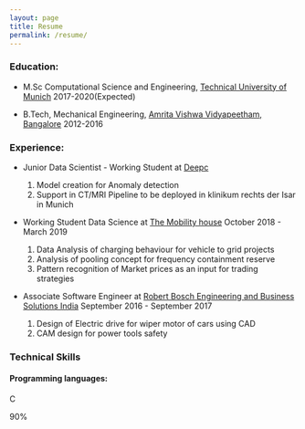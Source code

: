 ```yaml
---
layout: page
title: Resume
permalink: /resume/
---
```


### Education:
- M.Sc Computational Science and Engineering, [Technical University of Munich](<https://www.in.tum.de/fuer-studierende/master-studiengaenge/computational-science-and-engineering/>)  2017-2020(Expected)

- B.Tech, Mechanical Engineering, [Amrita Vishwa Vidyapeetham, Bangalore](<https://www.amrita.edu/campus/bengaluru>)  2012-2016

### Experience:

* Junior Data Scientist - Working Student at [Deepc](http://deepc.ai/) 
    1. Model creation for Anomaly detection
    2. Support in CT/MRI Pipeline to be deployed in klinikum rechts der Isar in Munich

* Working Student Data Science at [The Mobility house](<https://www.mobilityhouse.com/int_en/>) October 2018 - March 2019
    1. Data Analysis of charging behaviour for vehicle to grid projects
    2. Analysis of pooling concept for frequency containment reserve
    3. Pattern recognition of Market prices as an input for trading strategies

* Associate Software Engineer at [Robert Bosch Engineering and Business Solutions India](<https://www.bosch-india-software.com/en/>) September 2016 - September 2017
    1. Design of Electric drive for wiper motor of cars using CAD
    2. CAM design for power tools safety

### Technical Skills 

#### Programming languages: 
C
<div class="progress progress-100plus">
    <div class="progress-bar" style="width:90.00%">
        <p class="progress-label">90%</p>
    </div>
</div>